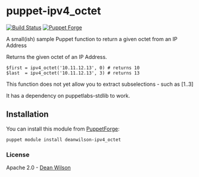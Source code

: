 puppet-ipv4_octet
=================

[![Build Status](https://travis-ci.org/deanwilson/puppet-ipv4_octet.svg?branch=master)](https://travis-ci.org/deanwilson/puppet-ipv4_octet)
[![Puppet Forge](https://img.shields.io/puppetforge/v/deanwilson/ipv4_octet.svg)](https://forge.puppetlabs.com/deanwilson/ipv4_octet)

A small(ish) sample Puppet function to return a given octet from an IP Address

Returns the given octet of an IP Address.

    $first = ipv4_octet('10.11.12.13', 0) # returns 10
    $last  = ipv4_octet('10.11.12.13', 3) # returns 13

This function does not yet allow you to extract subselections - such as [1..3]

It has a dependency on puppetlabs-stdlib to work.

## Installation

You can install this module from [PuppetForge](https://forge.puppet.com/):

    puppet module install deanwilson-ipv4_octet

### License ###

Apache 2.0 - [Dean Wilson](http://www.unixdaemon.net)
